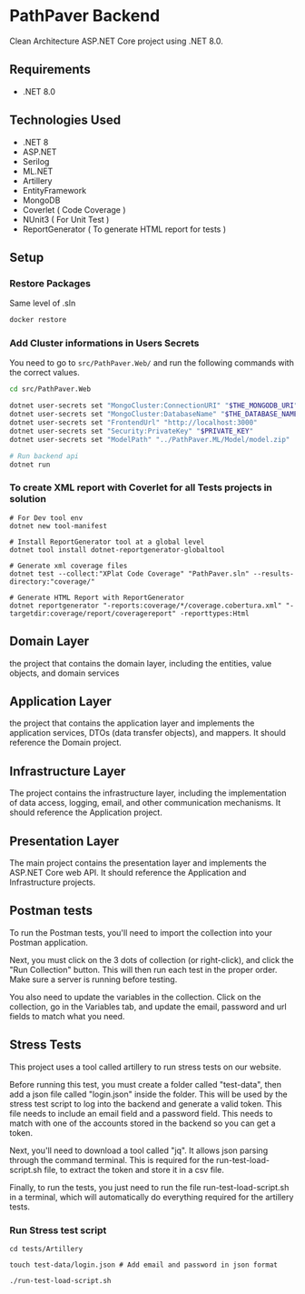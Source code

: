 # PathPaver Backend

Clean Architecture ASP.NET Core project using .NET 8.0.

## Requirements

- .NET 8.0

## Technologies Used

- .NET 8
- ASP.NET
- Serilog
- ML.NET
- Artillery
- EntityFramework
- MongoDB
- Coverlet ( Code Coverage )
- NUnit3 ( For Unit Test )
- ReportGenerator ( To generate HTML report for tests )

## Setup

### Restore Packages

Same level of .sln

```sh
docker restore
```

### Add Cluster informations in Users Secrets

You need to go to `src/PathPaver.Web/` and run the following commands with the correct values.

```sh
cd src/PathPaver.Web

dotnet user-secrets set "MongoCluster:ConnectionURI" "$THE_MONGODB_URI"
dotnet user-secrets set "MongoCluster:DatabaseName" "$THE_DATABASE_NAME"
dotnet user-secrets set "FrontendUrl" "http://localhost:3000"
dotnet user-secrets set "Security:PrivateKey" "$PRIVATE_KEY"
dotnet user-secrets set "ModelPath" "../PathPaver.ML/Model/model.zip"

# Run backend api
dotnet run
```

### To create XML report with Coverlet for all Tests projects in solution

```shell
# For Dev tool env
dotnet new tool-manifest

# Install ReportGenerator tool at a global level
dotnet tool install dotnet-reportgenerator-globaltool

# Generate xml coverage files
dotnet test --collect:"XPlat Code Coverage" "PathPaver.sln" --results-directory:"coverage/"

# Generate HTML Report with ReportGenerator
dotnet reportgenerator "-reports:coverage/*/coverage.cobertura.xml" "-targetdir:coverage/report/coveragereport" -reporttypes:Html
```

## Domain Layer

the project that contains the domain layer, including the entities, value objects, and domain services

## Application Layer

the project that contains the application layer and implements the application services, DTOs (data transfer objects), and mappers. It should reference the Domain project.

## Infrastructure Layer

The project contains the infrastructure layer, including the implementation of data access, logging, email, and other communication mechanisms. It should reference the Application project.

## Presentation Layer

The main project contains the presentation layer and implements the ASP.NET Core web API. It should reference the Application and Infrastructure projects.

## Postman tests

To run the Postman tests, you'll need to import the collection into your Postman application.

Next, you must click on the 3 dots of collection (or right-click), and click the "Run Collection" button. This will then run each test in the proper order. Make sure a server is running before testing.

You also need to update the variables in the collection. Click on the collection, go in the Variables tab, and update the email, password and url fields to match what you need.

## Stress Tests

This project uses a tool called artillery to run stress tests on our website.

Before running this test, you must create a folder called "test-data", then add a json file called "login.json" inside the folder. This will be used by the stress test script to log into the backend and generate a valid token. This file needs to include an email field and a password field. This needs to match with one of the accounts stored in the backend so you can get a token.

Next, you'll need to download a tool called "jq". It allows json parsing through the command terminal. This is required for the run-test-load-script.sh file, to extract the token and store it in a csv file.

Finally, to run the tests, you just need to run the file run-test-load-script.sh in a terminal, which will automatically do everything required for the artillery tests.

### Run Stress test script

```shell
cd tests/Artillery

touch test-data/login.json # Add email and password in json format

./run-test-load-script.sh
```
